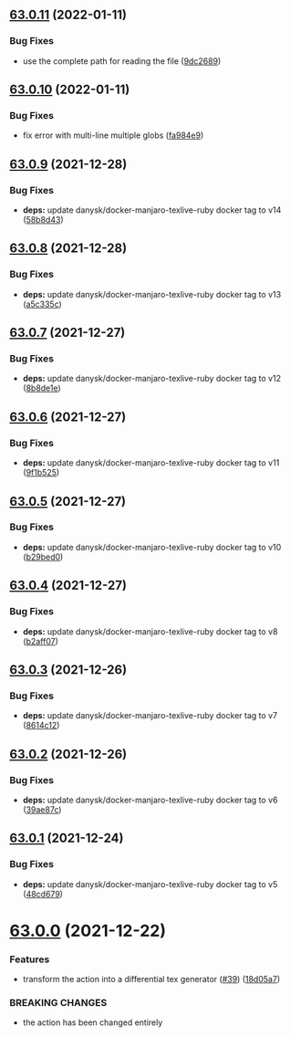 ## [63.0.11](https://github.com/DanySK/auto-latexdiff/compare/63.0.10...63.0.11) (2022-01-11)


### Bug Fixes

* use the complete path for reading the file ([9dc2689](https://github.com/DanySK/auto-latexdiff/commit/9dc2689f87fb38f039aba9343919a00dc4078561))

## [63.0.10](https://github.com/DanySK/auto-latexdiff/compare/63.0.9...63.0.10) (2022-01-11)


### Bug Fixes

* fix error with multi-line multiple globs ([fa984e9](https://github.com/DanySK/auto-latexdiff/commit/fa984e948f895fa9e1f286f1379c9f8b78a80f86))

## [63.0.9](https://github.com/DanySK/auto-latexdiff/compare/63.0.8...63.0.9) (2021-12-28)


### Bug Fixes

* **deps:** update danysk/docker-manjaro-texlive-ruby docker tag to v14 ([58b8d43](https://github.com/DanySK/auto-latexdiff/commit/58b8d43ec63e1a4b561d1902110a4dcb62a1067a))

## [63.0.8](https://github.com/DanySK/auto-latexdiff/compare/63.0.7...63.0.8) (2021-12-28)


### Bug Fixes

* **deps:** update danysk/docker-manjaro-texlive-ruby docker tag to v13 ([a5c335c](https://github.com/DanySK/auto-latexdiff/commit/a5c335cf2084f1ffba71579cad6e5b49ce1df948))

## [63.0.7](https://github.com/DanySK/auto-latexdiff/compare/63.0.6...63.0.7) (2021-12-27)


### Bug Fixes

* **deps:** update danysk/docker-manjaro-texlive-ruby docker tag to v12 ([8b8de1e](https://github.com/DanySK/auto-latexdiff/commit/8b8de1e51c59cc2602c83826c73a0a4b243d52aa))

## [63.0.6](https://github.com/DanySK/auto-latexdiff/compare/63.0.5...63.0.6) (2021-12-27)


### Bug Fixes

* **deps:** update danysk/docker-manjaro-texlive-ruby docker tag to v11 ([9f1b525](https://github.com/DanySK/auto-latexdiff/commit/9f1b525b1fc61d0cee300bd0e8fe6e8b1a8252c3))

## [63.0.5](https://github.com/DanySK/auto-latexdiff/compare/63.0.4...63.0.5) (2021-12-27)


### Bug Fixes

* **deps:** update danysk/docker-manjaro-texlive-ruby docker tag to v10 ([b29bed0](https://github.com/DanySK/auto-latexdiff/commit/b29bed045be231d97ad5eab7481b56863893f3a3))

## [63.0.4](https://github.com/DanySK/auto-latexdiff/compare/63.0.3...63.0.4) (2021-12-27)


### Bug Fixes

* **deps:** update danysk/docker-manjaro-texlive-ruby docker tag to v8 ([b2aff07](https://github.com/DanySK/auto-latexdiff/commit/b2aff076f50e9e72bd072f9bc4a3a6cf1d4c4416))

## [63.0.3](https://github.com/DanySK/auto-latexdiff/compare/63.0.2...63.0.3) (2021-12-26)


### Bug Fixes

* **deps:** update danysk/docker-manjaro-texlive-ruby docker tag to v7 ([8614c12](https://github.com/DanySK/auto-latexdiff/commit/8614c12699714b1b58d0661af74a89b50aec4c4e))

## [63.0.2](https://github.com/DanySK/auto-latexdiff/compare/63.0.1...63.0.2) (2021-12-26)


### Bug Fixes

* **deps:** update danysk/docker-manjaro-texlive-ruby docker tag to v6 ([39ae87c](https://github.com/DanySK/auto-latexdiff/commit/39ae87c974f7442b7879300f3e68a2ad7c20f82f))

## [63.0.1](https://github.com/DanySK/auto-latexdiff/compare/63.0.0...63.0.1) (2021-12-24)


### Bug Fixes

* **deps:** update danysk/docker-manjaro-texlive-ruby docker tag to v5 ([48cd679](https://github.com/DanySK/auto-latexdiff/commit/48cd6791d90826d04226c94ca1544db31e86a287))

# [63.0.0](https://github.com/DanySK/auto-latexdiff/compare/62.20211219.1847...63.0.0) (2021-12-22)


### Features

* transform the action into a differential tex generator ([#39](https://github.com/DanySK/auto-latexdiff/issues/39)) ([18d05a7](https://github.com/DanySK/auto-latexdiff/commit/18d05a7594a7da4238b15a155383d222d14e6391))


### BREAKING CHANGES

* the action has been changed entirely
